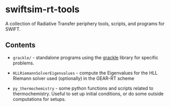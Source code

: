 # swiftsim-rt-tools

A collection of Radiative Transfer periphery tools, scripts, and programs for 
SWIFT.


## Contents

-   `grackle/` - standalone programs using the 
    [grackle](https://github.com/grackle-project/grackle) library for specific 
    problems.

-   `HLLRiemannSolverEigenvalues` - compute the Eigenvalues for the HLL Riemann 
    solver used (optionally) in the GEAR-RT scheme

-   `py_thermochemistry` - some python functions and scripts related to 
    thermochemistry. Useful to set up initial conditions, or do some outside
    computations for setups.
